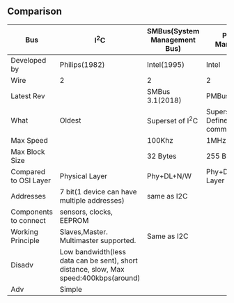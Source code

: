 ## Comparison

|Bus|I<sup>2</sup>C|SMBus(System Management Bus)|PMBus(Power Management Bus)|
|---|---|---|---|
|Developed by|Philips(1982)|Intel(1995)|Intel|
|Wire|2|2|2|
|Latest Rev||SMBus 3.1(2018)|PMBus 1.3|
|What|Oldest|Superset of I<sup>2</sup>C|Superset of SMBus. Defines domain specific commands|
|Max Speed||100Khz|1MHz|
|Max Block Size||32 Bytes|255 Bytes|
|Compared to OSI Layer|Physical Layer|Phy+DL+N/W|Phy+DL+N/W+Transport Layer|
|Addresses|7 bit(1 device can have multiple addresses)|same as I2C||
|Components to connect|sensors, clocks, EEPROM|||
|Working Principle|Slaves,Master. Multimaster supported.|Same as I2C||
|Disadv|Low bandwidth(less data can be sent), short distance, slow, Max speed:400kbps(around)|||
|Adv|Simple|||

